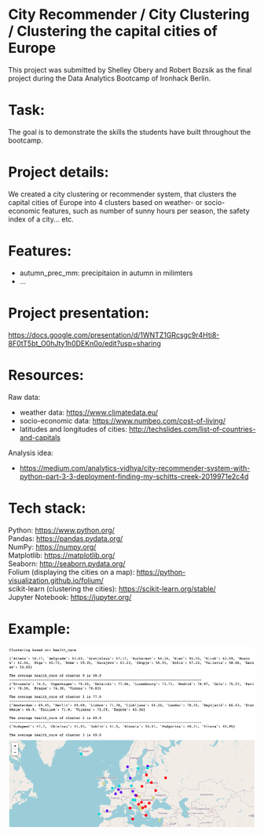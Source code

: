 # City Recommender / City Clustering / Clustering the capital cities of Europe
This project was submitted by Shelley Obery and Robert Bozsik as the final project during the Data Analytics Bootcamp of Ironhack Berlin.

# Task:
The goal is to demonstrate the skills the students have built throughout the bootcamp.

# Project details:
We created a city clustering or recommender system, that clusters the capital cities of Europe into 4 clusters based on weather- or socio-economic features, such as number of sunny hours per season, the safety index of a city... etc.

# Features:
 - autumn_prec_mm: precipitaion in autumn in milimters
 - ...

# Project presentation:
https://docs.google.com/presentation/d/1WNTZ1GRcsgc9r4Hti8-8F0tT5bt_O0hJty1h0DEKn0o/edit?usp=sharing

# Resources:
Raw data:
 - weather data: https://www.climatedata.eu/
 - socio-economic data: https://www.numbeo.com/cost-of-living/
 - latitudes and longitudes of cities: http://techslides.com/list-of-countries-and-capitals

Analysis idea:
 - https://medium.com/analytics-vidhya/city-recommender-system-with-python-part-3-3-deployment-finding-my-schitts-creek-2019971e2c4d
 
# Tech stack:
Python: https://www.python.org/ \
Pandas: https://pandas.pydata.org/ \
NumPy: https://numpy.org/ \
Matplotlib: https://matplotlib.org/ \
Seaborn: http://seaborn.pydata.org/ \
Folium (displaying the cities on a map): https://python-visualization.github.io/folium/ \
scikit-learn (clustering the cities): https://scikit-learn.org/stable/ \
Jupyter Notebook: https://jupyter.org/

# Example:
![health care index example](/images/health_care_index_example.png)
